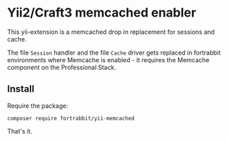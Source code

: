 # Yii2/Craft3 memcached enabler

This yii-extension is a memcached drop in replacement for sessions and cache. 

The file `Session` handler and the file `Cache` driver gets replaced in fortrabbit environments where Memcache is enabled - it requires the Memcache component on the Professional Stack.
 


## Install

Require the package:
```
composer require fortrabbit/yii-memcached
```

That's it.
